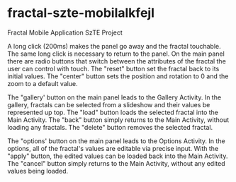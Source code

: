 # fractal-szte-mobilalkfejl
Fractal Mobile Application SzTE Project


A long click (200ms) makes the panel go away and the fractal touchable. The same long click is necessary to return to the panel.
On the main panel there are radio buttons that switch between the attributes of the fractal the user can control with touch.
The "reset" button set the fractal back to its initial values.
The "center" button sets the position and rotation to 0 and the zoom to a default value.

The "gallery' button on the main panel leads to the Gallery Activity.
In the gallery, fractals can be selected from a slideshow and their values be represented up top.
The "load" button loads the selected fractal into the Main Activity.
The "back" button simply returns to the Main Activity, without loading any fractals.
The "delete" button removes the selected fractal.

The "options' button on the main panel leads to the Options Activity.
In the options, all of the fractal's values are editable via precise input.
With the "apply" button, the edited values can be loaded back into the Main Activity.
The "cancel" button simply returns to the Main Activity, without any edited values being loaded.
